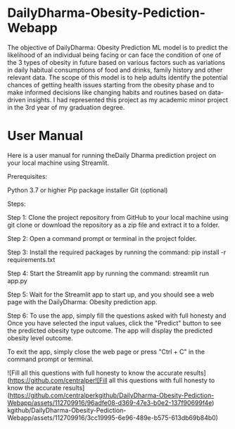 # DailyDharma-Obesity-Pediction-Webapp

The objective of DailyDharma: Obesity Prediction ML model is to predict the likelihood of an individual  being facing or can face the condition of one of the 3 types of obesity in future based on various factors such as variations in daily habitual consumptions of food and drinks, family history  and other relevant data. The scope of this model is to help adults  identify the  potential chances of getting health issues starting from the obesity phase and to make informed decisions like changing habits and routines based on data-driven insights. I had represented this project as my academic minor project in the 3rd year of my graduation degree. 

# User Manual 

Here is a user manual for running theDaily Dharma  prediction project on your local machine using Streamlit.

Prerequisites:

Python 3.7 or higher Pip package installer Git (optional)

Steps:

Step 1: Clone the project repository from GitHub to your local machine using git clone or download the repository as a zip file and extract it to a folder.

Step 2: Open a command prompt or terminal in the project folder.

Step 3: Install the required packages by running the command: pip install -r requirements.txt

Step 4: Start the Streamlit app by running the command: streamlit run app.py

Step 5: Wait for the Streamlit app to start up, and you should see a web page with the DailyDharma: Obesity prediction app.

Step 6: To use the app, simply fill the questions asked with full honesty and 
Once you have selected the input values, click the "Predict" button to see the predicted  obesity type outcome.
The app will display the predicted  obesity level  outcome.

To exit the app, simply close the web page or press "Ctrl + C" in the command prompt or terminal.

![Fill all this questions with full honesty to know the accurate results](https://github.com/centralper![Fill all this questions with full honesty to know the accurate results](https://github.com/centralperkgithub/DailyDharma-Obesity-Pediction-Webapp/assets/112709916/96adfe08-d369-47e3-b0e2-137f90699f4e)
kgithub/DailyDharma-Obesity-Pediction-Webapp/assets/112709916/3cc19995-6e96-489e-b575-613db69b84b0)




